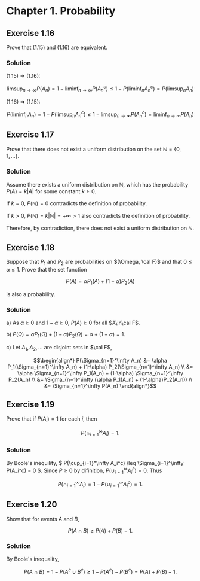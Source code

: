 # Chapter 1. Probability

## Exercise 1.16
Prove that (1.15) and (1.16) are equivalent.

### Solution

(1.15) $\Rightarrow$ (1.16):

$$ \limsup_{n\to\infty}P(A_n) = 1 - \liminf_{n\to\infty}P(A_n^c) \leq 1 - P(\liminf_n A_n^c) = P(\limsup_n A_n) $$

(1.16) $\Rightarrow$ (1.15):

$$ P(\liminf_n A_n) = 1 - P(\limsup_n A_n^c) \leq 1 - \limsup_{n\to\infty}P(A_n^c) = \liminf_{n\to\infty}P(A_n) $$


## Exercise 1.17
Prove that there does not exist a uniform distribution on the set $\mathbb{N}=\lbrace 0, 1, \ldots \rbrace$.

### Solution

Assume there exists a uniform distribution on $\mathbb{N}$, which has the probability $P(A) = k|A|$ for some constant $k \geq 0$.

If $k=0$, $P(\mathbb{N})=0$ contradicts the definition of probability.

If $k>0$, $P(\mathbb{N}) = k|\mathbb{N}| = +\infty > 1$ also contradicts the definition of probability.

Therefore, by contradiction, there does not exist a uniform distribution on $\mathbb{N}$.


## Exercise 1.18
Suppose that $P_1$ and $P_2$ are probabilities on $(\Omega, \cal F)$ and that $0\leq \alpha\leq 1$. Prove that the set function

$$ P(A) = \alpha P_1(A) + (1-\alpha)P_2(A) $$

is also a probability.

### Solution

a) As $\alpha\geq 0$ and $1-\alpha\geq 0$, $P(A)\geq 0$ for all $A\in\cal F$.

b) $P(\Omega) = \alpha P_1(\Omega) + (1-\alpha) P_2(\Omega) = \alpha + (1-\alpha) = 1$.

c) Let $A_1, A_2,\ldots$ are disjoint sets in $\cal F$,

$$\begin{align*}
P(\Sigma_{n=1}^\infty A_n) &= \alpha P_1(\Sigma_{n=1}^\infty A_n) + (1-\alpha) P_2(\Sigma_{n=1}^\infty A_n) \\
  &= \alpha \Sigma_{n=1}^\infty P_1(A_n) + (1-\alpha) \Sigma_{n=1}^\infty P_2(A_n) \\
  &= \Sigma_{n=1}^\infty (\alpha P_1(A_n) + (1-\alpha)P_2(A_n)) \\
  &= \Sigma_{n=1}^\infty P(A_n)
\end{align*}$$


## Exercise 1.19
Prove that if $P(A_i)=1$ for each $i$, then

$$ P(\cap_{i=1}^\infty A_i) = 1 .$$

### Solution

By Boole's inequility, $ P(\cup_{i=1}^\infty A_i^c) \leq \Sigma_{i=1}^\infty P(A_i^c) = 0 $. Since $P\geq 0$ by difinition, $P(\cup_{i=1}^\infty A_i^c) = 0$. Thus

$$ P(\cap_{i=1}^\infty A_i) = 1 - P(\cup_{i=1}^\infty A_i^c) = 1 .$$


## Exercise 1.20
Show that for events $A$ and $B$,

$$ P(A\cap B) \geq P(A) + P(B) - 1.$$

### Solution

By Boole's inequality,

$$ P(A\cap B) = 1 - P(A^c\cup B^c) \geq 1 - P(A^c) - P(B^c) = P(A) + P(B) - 1 . $$

